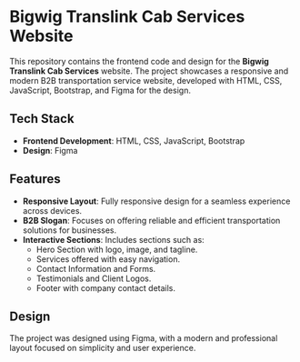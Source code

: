 # Bigwig Translink Cab Services Website

This repository contains the frontend code and design for the **Bigwig Translink Cab Services** website. The project showcases a responsive and modern B2B transportation service website, developed with HTML, CSS, JavaScript, Bootstrap, and Figma for the design.

## Tech Stack

- **Frontend Development**: HTML, CSS, JavaScript, Bootstrap
- **Design**: Figma

## Features

- **Responsive Layout**: Fully responsive design for a seamless experience across devices.
- **B2B Slogan**: Focuses on offering reliable and efficient transportation solutions for businesses.
- **Interactive Sections**: Includes sections such as:
  - Hero Section with logo, image, and tagline.
  - Services offered with easy navigation.
  - Contact Information and Forms.
  - Testimonials and Client Logos.
  - Footer with company contact details.

## Design

The project was designed using Figma, with a modern and professional layout focused on simplicity and user experience.
